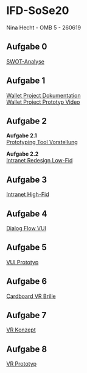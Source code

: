 # IFD-SoSe20
Nina Hecht - OMB 5 - 260619

## Aufgabe 0
<a href="https://ninahecht.github.io/IFD-WiSe20-21/aufgabe0/">SWOT-Analyse</a>

## Aufgabe 1
<a href="https://ninahecht.github.io/IFD-WiSe20-21/aufgabe1/wallet-project-documentation.pdf">Wallet Project Dokumentation</a><br>
<a href="https://ninahecht.github.io/IFD-WiSe20-21/aufgabe1/wallet-project-prototype.mp4">Wallet Project Prototyp Video</a>

## Aufgabe 2
**Aufgabe 2.1**
<br><a href="https://ninahecht.github.io/IFD-WiSe20-21/aufgabe2/prototyping-tool.html">Prototyping Tool Vorstellung</a>

**Aufgabe 2.2**
<br><a href="https://ninahecht.github.io/IFD-WiSe20-21/aufgabe2/intranet-low-fid.html">Intranet Redesign Low-Fid</a>

## Aufgabe 3
<a href="https://ninahecht.github.io/IFD-WiSe20-21/aufgabe3/description.html">Intranet High-Fid</a>

## Aufgabe 4
<a href="https://ninahecht.github.io/IFD-WiSe20-21/aufgabe4/vui-dokumentation.html">Dialog Flow VUI</a>

## Aufgabe 5
<a href="https://ninahecht.github.io/IFD-WiSe20-21/aufgabe5/vui-prototyp.html">VUI Prototyp</a>

## Aufgabe 6
<a href="https://ninahecht.github.io/IFD-WiSe20-21/aufgabe6/cardboard-vr-dokumentation.html">Cardboard VR Brille</a>

## Aufgabe 7
<a href="https://ninahecht.github.io/IFD-WiSe20-21/aufgabe7/vr-konzept.html">VR Konzept</a>

## Aufgabe 8
<a href="https://ninahecht.github.io/IFD-WiSe20-21/aufgabe8/vr-dokumentation.html">VR Prototyp</a>